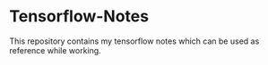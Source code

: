 # Tensorflow-Notes
This repository contains my tensorflow notes which can be used as reference while working.
